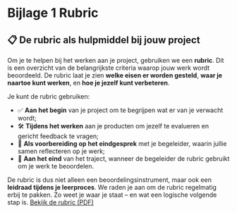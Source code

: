 # Bijlage 1 Rubric

## 📋 De rubric als hulpmiddel bij jouw project

Om je te helpen bij het werken aan je project, gebruiken we een **rubric**. Dit is een overzicht van de belangrijkste criteria waarop jouw werk wordt beoordeeld. De rubric laat je zien **welke eisen er worden gesteld**, **waar je naartoe kunt werken**, en **hoe je jezelf kunt verbeteren**.

Je kunt de rubric gebruiken:

- ✅ **Aan het begin** van je project om te begrijpen wat er van je verwacht wordt;
- 🛠️ **Tijdens het werken** aan je producten om jezelf te evalueren en gericht feedback te vragen;
- 💬 **Als voorbereiding op het eindgesprek** met je begeleider, waarin jullie samen reflecteren op je werk;
- 📝 **Aan het eind** van het traject, wanneer de begeleider de rubric gebruikt om je werk te beoordelen.

De rubric is dus niet alleen een beoordelingsinstrument, maar ook een **leidraad tijdens je leerproces**. We raden je aan om de rubric regelmatig erbij te pakken. Zo weet je waar je staat – en wat een logische volgende stap is.
[Bekijk de rubric (PDF)](https://documenten/Rubric.pdf)


